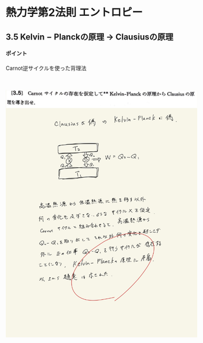 <script type="text/javascript" async src="https://cdnjs.cloudflare.com/ajax/libs/mathjax/2.7.7/MathJax.js?config=TeX-MML-AM_CHTML">


</script>

<script type="text/x-mathjax-config">
 MathJax.Hub.Config({
 tex2jax: {
 inlineMath: [['$', '$'] ],
 displayMath: [ ['$$','$$'], ["\\[","\\]"] ]
 }
 });
</script>

# 熱力学第2法則 エントロピー
## 3.5 $\mathrm{Kelvin-Planck}$の原理 → $\mathrm{Clausius}$の原理

#### ポイント

$\mathrm{Carnot}$逆サイクルを使った背理法


<br>
<br>

<img width="600" alt="Harashima-56" src="./images/Harashima-56.jpg">